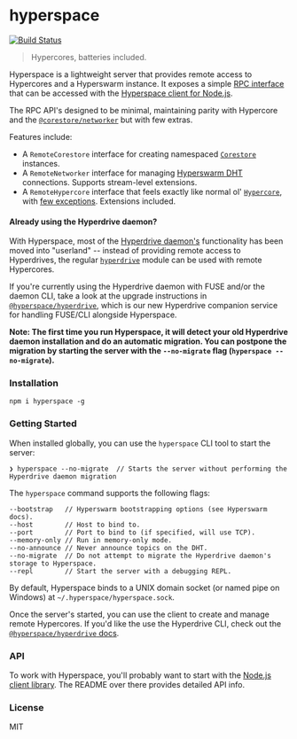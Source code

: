 # hyperspace
[![Build Status](https://travis-ci.com/hypercore-protocol/hyperspace.svg?token=WgJmQm3Kc6qzq1pzYrkx&branch=master)](https://travis-ci.com/hypercore-protocol/hyperspace)

> Hypercores, batteries included.

Hyperspace is a lightweight server that provides remote access to Hypercores and a Hyperswarm instance. It exposes a simple [RPC interface](https://github.com/hypercore-protocol/hyperspace-rpc) that can be accessed with the [Hyperspace client for Node.js](https://github.com/hypercore-protocol/hyperspace-client).

The RPC API's designed to be minimal, maintaining parity with Hypercore and the [`@corestore/networker`](https://github.com/andrewosh/corestore-networker) but with few extras.

Features include:
* A `RemoteCorestore` interface for creating namespaced [`Corestore`](https://github.com/andrewosh/corestore) instances. 
* A `RemoteNetworker` interface for managing [Hyperswarm DHT](https://github.com/hyperswarm/hyperswarm) connections. Supports stream-level extensions. 
* A `RemoteHypercore` interface that feels exactly like normal ol' [`Hypercore`](https://github.com/hypercore-protocol/hypercore), with [few exceptions](https://github.com/hypercore-protocol/hyperspace-client/issues?q=is%3Aopen+is%3Aissue+label%3Acompatibility). Extensions included.

#### Already using the Hyperdrive daemon?
With Hyperspace, most of the [Hyperdrive daemon's](https://github.com/hypercore-protocol/hyperdrive-daemon) functionality has been moved into "userland" -- instead of providing remote access to Hyperdrives, the regular [`hyperdrive`](https://github.com/hypercore-protocol/hyperdrive) module can be used with remote Hypercores.

If you're currently using the Hyperdrive daemon with FUSE and/or the daemon CLI, take a look at the upgrade instructions in [`@hyperspace/hyperdrive`](https://github.com/hyperspace-org/hyperdrive-service), which is our new Hyperdrive companion service for handling FUSE/CLI alongside Hyperspace.

__Note: The first time you run Hyperspace, it will detect your old Hyperdrive daemon installation and do an automatic migration. You can postpone the migration by starting the server with the `--no-migrate` flag (`hyperspace --no-migrate`).__

### Installation
```
npm i hyperspace -g
```

### Getting Started
When installed globally, you can use the `hyperspace` CLI tool to start the server:
```
❯ hyperspace --no-migrate  // Starts the server without performing the Hyperdrive daemon migration
```

The `hyperspace` command supports the following flags:
```
--bootstrap   // Hyperswarm bootstrapping options (see Hyperswarm docs).
--host        // Host to bind to.
--port        // Port to bind to (if specified, will use TCP).
--memory-only // Run in memory-only mode.
--no-announce // Never announce topics on the DHT.
--no-migrate  // Do not attempt to migrate the Hyperdrive daemon's storage to Hyperspace.
--repl        // Start the server with a debugging REPL.
```

By default, Hyperspace binds to a UNIX domain socket (or named pipe on Windows) at `~/.hyperspace/hyperspace.sock`.

Once the server's started, you can use the client to create and manage remote Hypercores. If you'd like the use the Hyperdrive CLI, check out the [`@hyperspace/hyperdrive` docs](https://github.com/hyperspace-org/hyperdrive-service).

### API
To work with Hyperspace, you'll probably want to start with the [Node.js client library](https://github.com/hypercore-protocol/hyperspace-client). The README over there provides detailed API info.

### License
MIT
